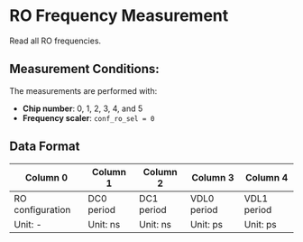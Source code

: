 # RO Frequency Measurement

Read all RO frequencies.

## Measurement Conditions:

The measurements are performed with:
- **Chip number**: 0, 1, 2, 3, 4, and 5
- **Frequency scaler**: `conf_ro_sel = 0`

## Data Format

| Column 0 | Column 1 | Column 2 | Column 3 | Column 4 |
| -------- | -------- | -------- | -------- | -------- |
| RO configuration | DC0 period | DC1 period | VDL0 period | VDL1 period |
| Unit: - | Unit: ns | Unit: ns | Unit: ps | Unit: ps |